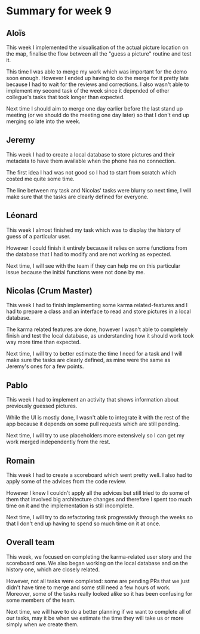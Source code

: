 # Summary for week 9


## Aloïs 

This week I implemented the visualisation of the actual picture location on the map, finalise the flow between all the "guess a picture" routine and test it.

This time I was able to merge my work which was important for the demo soon enough. However I ended up having to do the merge for it pretty late because I had to wait for the reviews and corrections. I also wasn't able to implement my second task of the week since it depended of other collegue's tasks that took longer than expected.

Next time I should aim to merge one day earlier before the last stand up meeting (or we should do the meeting one day later) so that I don't end up merging so late into the week.

## Jeremy

This week I had to create a local database to store pictures and their metadata to have them available when the phone has no connection.

The first idea I had was not good so I had to start from scratch which costed me quite some time.

The line between my task and Nicolas' tasks were blurry so next time, I will make sure that the tasks are clearly defined for everyone.

## Léonard 

This week I almost finished my task which was to display the history of guess of a particular user.

However I could finish it entirely because it relies on some functions from the database that I had to modify and are not working as expected.

Next time, I will see with the team if they can help me on this particular issue because the initial functions were not done by me.

## Nicolas (Crum Master)

This week I had to finish implementing some karma related-features and I had to prepare a class and an interface to read and store pictures in a local database.

The karma related features are done, however I wasn't able to completely finish and test the local database, as understanding how it should work took way more time than expected.

Next time, I will try to better estimate the time I need for a task and I will make sure the tasks are clearly defined, as mine were the same as Jeremy's ones for a few points.

## Pablo 

This week I had to implement an activity that shows information about previously guessed pictures.

While the UI is mostly done, I wasn't able to integrate it with the rest of the app because it depends on some pull requests which are still pending.

Next time, I will try to use placeholders more extensively so I can get my work merged independently from the rest.

## Romain 

This week I had to create a scoreboard which went pretty well. I also had to apply some of the advices from the code review.

However I knew I couldn't apply all the advices but still tried to do some of them that involved big architecture changes and therefore I spent too much time on it and the implementation is still incomplete.

Next time, I will try to do refactoring task progressivly through the weeks so that I don't end up having to spend so much time on it at once.


## Overall team

This week, we focused on completing the karma-related user story and the scoreboard one. We also began working on the local database and on the history one, which are closely related.

However, not all tasks were completed: some are pending PRs that we just didn't have time to merge and some still need a few hours of work. Moreover, some of the tasks really looked alike so it has been confusing for some members of the team.

Next time, we will have to do a better planning if we want to complete all of our tasks, may it be when we estimate the time they will take us or more simply when we create them.
